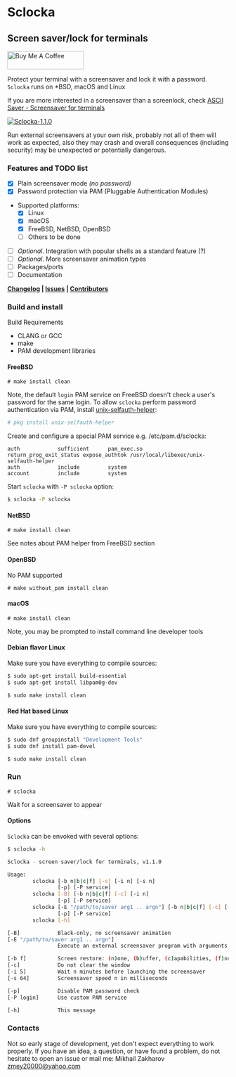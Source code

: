 # Sclocka

## Screen saver/lock for terminals

<a href="https://www.buymeacoffee.com/mezantrop" target="_blank"><img src="https://cdn.buymeacoffee.com/buttons/default-orange.png" alt="Buy Me A Coffee" height="41" width="174"></a>

Protect your terminal with a screensaver and lock it with a password. `Sclocka` runs on *BSD, macOS and Linux

If you are more interested in a screensaver than a screenlock, check [ASCII Saver - Screensaver for terminals](https://gitlab.com/mezantrop/ascsaver)

[![Sclocka-1.1.0](https://img.youtube.com/vi/i5aE6_wzTlk/0.jpg)](https://youtu.be/i5aE6_wzTlk)

Run external screensavers at your own risk, probably not all of them will work as expected,
also they may crash and overall consequences (including security) may be unexpected or potentially dangerous.

### Features and TODO list

- [x] Plain screensaver mode *(no password)*
- [x] Password protection via PAM (Pluggable Authentication Modules)
- Supported platforms:
  - [x] Linux
  - [x] macOS
  - [x] FreeBSD, NetBSD, OpenBSD
  - [ ] Others to be done
- [ ] *Optional*. Integration with popular shells as a standard feature (?)
- [ ] *Optional*. More screensaver animation types
- [ ] Packages/ports
- [ ] Documentation

**[Changelog](CHANGELOG.md) | [Issues](https://github.com/mezantrop/sclocka/issues) | [Contributors](CONTRIBUTORS.md)**

### Build and install

Build Requirements

- CLANG or GCC
- make
- PAM development libraries

#### FreeBSD

`# make install clean`

Note, the default `login` PAM service on FreeBSD doesn't check a user's password for the same login. To allow `sclocka`
perform password authentication via PAM, install [unix-selfauth-helper](https://github.com/Zirias/unix-selfauth-helper):

```sh
# pkg install unix-selfauth-helper
```

Create and configure a special PAM service e.g. /etc/pam.d/sclocka:

```
auth            sufficient      pam_exec.so             return_prog_exit_status expose_authtok /usr/local/libexec/unix-selfauth-helper
auth            include         system
account         include         system
```

Start `sclocka` with `-P sclocka` option:

```sh
$ sclocka -P sclocka
```

#### NetBSD

`# make install clean`

See notes about PAM helper from FreeBSD section

#### OpenBSD

No PAM supported

`# make without_pam install clean`

#### macOS

`# make install clean`

Note, you may be prompted to install command line developer tools

#### Debian flavor Linux

Make sure you have everything to compile sources:

```sh
$ sudo apt-get install build-essential
$ sudo apt-get install libpam0g-dev

$ sudo make install clean
```

#### Red Hat based Linux

Make sure you have everything to compile sources:

```sh
$ sudo dnf groupinstall "Development Tools"
$ sudo dnf install pam-devel

$ sudo make install clean
```

### Run

`# sclocka`

Wait for a screensaver to appear

#### Options

`Sclocka` can be envoked with several options:

```sh
$ sclocka -h

Sclocka - screen saver/lock for terminals, v1.1.0

Usage:
        sclocka [-b n|b|c|f] [-c] [-i n] [-s n]
                [-p] [-P service]
        sclocka [-B] [-b n|b|c|f] [-c] [-i n]
                [-p] [-P service]
        sclocka [-E "/path/to/saver arg1 .. argn"] [-b n|b|c|f] [-c] [-i n]
                [-p] [-P service]
        sclocka [-h]

[-B]            Black-only, no screensaver animation
[-E "/path/to/saver arg1 .. argn"]
                Execute an external screensaver program with arguments

[-b f]          Screen restore: (n)one, (b)uffer, (c)apabilities, (f)ormfeed
[-c]            Do not clear the window
[-i 5]          Wait n minutes before launching the screensaver
[-s 64]         Screensaver speed n in milliseconds

[-p]            Disable PAM password check
[-P login]      Use custom PAM service

[-h]            This message
```

### Contacts

Not so early stage of development, yet don't expect everything to work properly. If you have an idea, a question,
or have found a problem, do not hesitate to open an issue or mail me: Mikhail Zakharov <zmey20000@yahoo.com>
